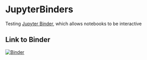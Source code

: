 # JupyterBinders
Testing [Jupyter Binder](https://mybinder.org/), which allows notebooks to be interactive


## Link to Binder

[![Binder](https://mybinder.org/badge_logo.svg)](https://mybinder.org/v2/gh/superconductive/JupyterBinders/master?filepath=PandasDataContext.ipynb)
